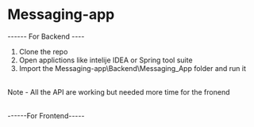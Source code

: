 # Messaging-app
------ For Backend ----
1. Clone the repo
2. Open applictions like intelije IDEA or Spring tool suite
3. Import the Messaging-app\Backend\Messaging_App folder and run it

<br>Note - All the API are working but needed more time for the fronend 


<br>
------For Frontend-----
